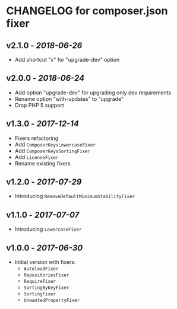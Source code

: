 # CHANGELOG for composer.json fixer

## v2.1.0 - *2018-06-26*
- Add shortcut "x" for "upgrade-dev" option

## v2.0.0 - *2018-06-24*
- Add option "upgrade-dev" for upgrading only dev requirements
- Rename option "with-updates" to "upgrade"
- Drop PHP 5 support

## v1.3.0 - *2017-12-14*
- Fixers refactoring
- Add `ComposerKeysLowercaseFixer`
- Add `ComposerKeysSortingFixer`
- Add `LicenseFixer`
- Rename existing fixers

## v1.2.0 - *2017-07-29*
- Introducing `RemoveDefaultMinimumStabilityFixer`

## v1.1.0 - *2017-07-07*
- Introducing `LowercaseFixer`

## v1.0.0 - *2017-06-30*
- Initial version with fixers:
  - `AutoloadFixer`
  - `RepositoriesFixer`
  - `RequireFixer`
  - `SortingByKeyFixer`
  - `SortingFixer`
  - `UnwantedPropertyFixer`
